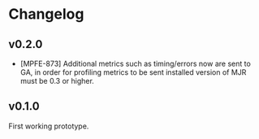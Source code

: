 # Changelog

## v0.2.0

 * [MPFE-873] Additional metrics such as timing/errors now are sent to GA, in order for profiling metrics to be
 sent installed version of MJR must be 0.3 or higher.

## v0.1.0

First working prototype.
